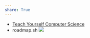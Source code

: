 ```yaml
---
share: True
---
```

- [Teach Yourself Computer Science](https://teachyourselfcs.com/)
- roadmap.sh
![](https://youtu.be/i4MneyaJPG4)
